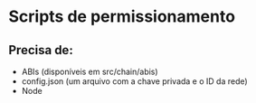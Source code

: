 # Scripts de permissionamento

## Precisa de:
* ABIs (disponíveis em src/chain/abis)
* config.json (um arquivo com a chave privada e o ID da rede)
* Node


